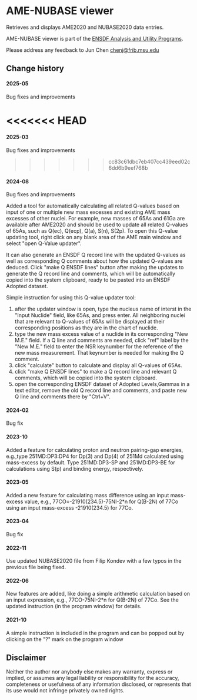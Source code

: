 # AME-NUBASE viewer
Retrieves and displays AME2020 and NUBASE2020 data entries. 

AME-NUBASE viewer is part of the [ENSDF Analysis and Utility Programs](https://nds.iaea.org/public/ensdf_pgm/).

Please address any feedback to Jun Chen chenj@frib.msu.edu

## Change history

#### 2025-05
Bug fixes and improvements

<<<<<<< HEAD
=======
#### 2025-03
Bug fixes and improvements

>>>>>>> cc83c61dbc7eb407cc439eed02c6dd6b9eef768b
#### 2024-08
Bug fixes and improvements

Added a tool for automatically calculating all related Q-values based on input of one or multiple new mass excesses and existing AME mass excesses of other nuclei. For example, new masses of 65As and 61Ga are available after AME2020 and should be used to update all related Q-values of 65As, such as Q(ec), Q(ecp), Q(a), S(n), S(2p). To open this Q-value updating tool, right click on any blank area of the AME main window and select "open Q-Value updater". 

It can also generate an ENSDF Q record line with the updated Q-values as well as corresponding Q comments about how the updated Q-values are deduced. Click "make Q ENSDF lines" button after making the updates to generate the Q record line and comments, which will be automatically copied into the system clipboard, ready to be pasted into an ENSDF Adopted dataset. 

Simple instruction for using this Q-value updater tool:
1. after the updater window is open, type the nucleus name of interst in the "Input Nuclide" field, like 65As, and press enter. All neighboring nuclei that are relevant to Q-values of 65As will be displayed at their corresponding positions as they are in the chart of nuclide.
2. type the new mass excess value of a nuclide in its corresponding "New M.E." field. If a Q line and comments are needed, click "ref" label by the "New M.E." field to enter the NSR keynumber for the reference of the new mass measurement. That keynumber is needed for making the Q comment.
3. click "calculate" button to calculate and display all Q-values of 65As.
4. click "make Q ENSDF lines" to make a Q record line and relevant Q comments, which will be copied into the system clipboard.
5. open the corresponding ENSDF dataset of Adopted Levels,Gammas in a text editor, remove the old Q record line and comments, and paste new Q line and comments there by "Ctrl+V". 

#### 2024-02
Bug fix

#### 2023-10
Added a feature for calculating proton and neutron pairing-gap energies, e.g.,type
251MD:DP3:DP4 for Dp(3) and Dp(4) of 251Md calculated using mass-excess by default. Type
251MD:DP3-SP and 251MD:DP3-BE for calculations using S(p) and binding energy, respectively.

#### 2023-05
Added a new feature for calculating mass difference using an input mass-excess value, e.g.,
77CO=-21910(234.5)-75NI-2*n for Q(B-2N) of 77Co using an input mass-excess -21910(234.5) for 77Co.

#### 2023-04
Bug fix

#### 2022-11
Use updated NUBASE2020 file from Filip Kondev with a few typos in the previous file being fixed.  

#### 2022-06
New features are added, like doing a simple arithmetic calculation based on an input expression, e.g., 77CO-75NI-2*n for Q(B-2N) of 77Co. See the updated instruction (in the program window) for details. 

#### 2021-10
A simple instruction is included in the program and can be popped out by clicking on the "?" mark on the program window

## Disclaimer

Neither the author nor anybody else makes any warranty, express or implied, or assumes any legal liability or responsibility for the accuracy, completeness or usefulness of any information disclosed, or represents that its use would not infringe privately owned rights.
